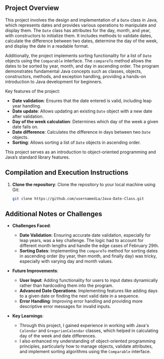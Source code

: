 ## Project Overview

This project involves the design and implementation of a `Date` class in Java, which represents dates and provides various operations to manipulate and display them. The `Date` class has attributes for the day, month, and year, with constructors to initialize them. It includes methods to validate dates, calculate the difference between two dates, determine the day of the week, and display the date in a readable format.

Additionally, the project implements sorting functionality for a list of `Date` objects using the `Comparable` interface. The `compareTo` method allows the dates to be sorted by year, month, and day in ascending order. The program demonstrates fundamental Java concepts such as classes, objects, constructors, methods, and exception handling, providing a hands-on introduction to Java development for beginners.

Key features of the project:
- **Date validation**: Ensures that the date entered is valid, including leap year handling.
- **Date update**: Allows updating an existing `Date` object with a new date after validation.
- **Day of the week calculation**: Determines which day of the week a given date falls on.
- **Date difference**: Calculates the difference in days between two `Date` objects.
- **Sorting**: Allows sorting a list of `Date` objects in ascending order.

This project serves as an introduction to object-oriented programming and Java’s standard library features.
## Compilation and Execution Instructions

1. **Clone the repository**:
   Clone the repository to your local machine using Git:
   ```bash
   git clone https://github.com/usernamedia/Java-Date-Class.git
 ## Additional Notes or Challenges

- **Challenges Faced**:
   - **Date Validation**: Ensuring accurate date validation, especially for leap years, was a key challenge. The logic had to account for different month lengths and handle the edge cases of February 29th.
   - **Sorting Dates**: Implementing the `compareTo` method for sorting dates in ascending order (by year, then month, and finally day) was tricky, especially with varying day and month values.
   
- **Future Improvements**:
   - **User Input**: Adding functionality for users to input dates dynamically rather than hardcoding them into the program.
   - **Advanced Date Operations**: Implementing features like adding days to a given date or finding the next valid date in a sequence.
   - **Error Handling**: Improving error handling and providing more descriptive error messages for invalid inputs.
   
- **Key Learnings**:
   - Through this project, I gained experience in working with Java's `Calendar` and `GregorianCalendar` classes, which helped in calculating day of the week and date differences.
   - I also enhanced my understanding of object-oriented programming principles, particularly how to manage objects, validate attributes, and implement sorting algorithms using the `Comparable` interface.

